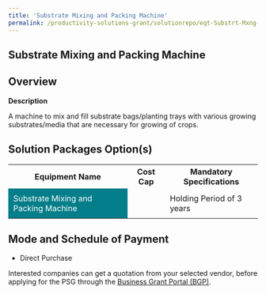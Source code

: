 ```yaml
---
title: 'Substrate Mixing and Packing Machine'
permalink: /productivity-solutions-grant/solutionrepo/eqt-Substrt-Mxng-nd-Pckng-Mchn-Food
---
```


## Substrate Mixing and Packing Machine

## Overview

**Description**

A machine to mix and fill substrate bags/planting trays with various growing substrates/media that are necessary for growing of crops.

## Solution Packages Option(s)

<table>
<tr>
<th><b>Equipment Name</b></th>
<th><b>Cost Cap</b></th>
<th><b>Mandatory Specifications</b></th>
</tr>
<tr>
<td style='padding: 10px; background-color: #037E8A; color: #FFFFFF;'>Substrate Mixing and Packing Machine</td>
<td style='padding: 10px;'> </td>
<td style='padding: 10px;'>Holding Period of 3 years</td>
</tr>
</table>

## Mode and Schedule of Payment

 - Direct Purchase

Interested companies can get a quotation from your selected vendor, before applying for the PSG through the <a href='https://www.businessgrants.gov.sg/' target='_blank' rel='noopener'>Business Grant Portal (BGP)</a>.

<script src="/jquery/resize-tables.js"></script>
